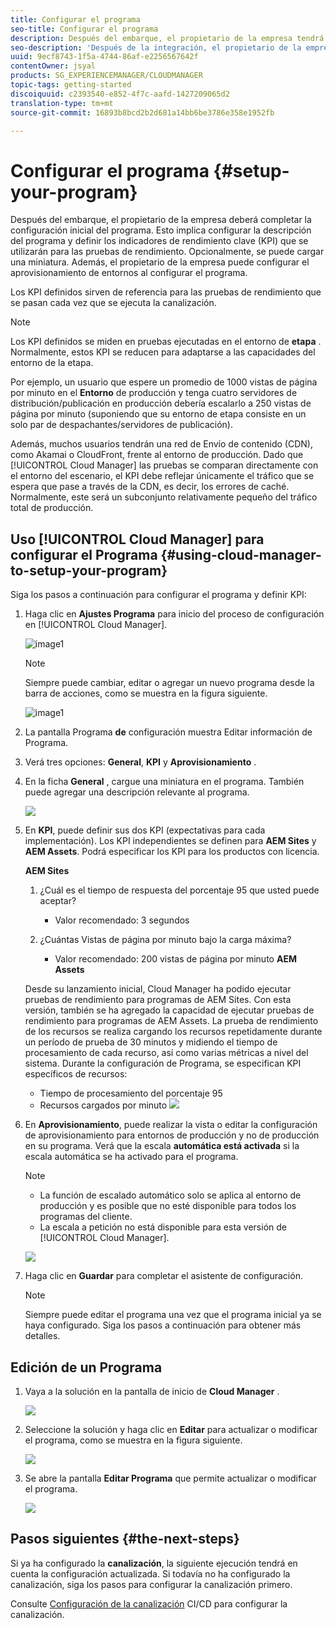 ```yaml
---
title: Configurar el programa
seo-title: Configurar el programa
description: Después del embarque, el propietario de la empresa tendrá que realizar una configuración inicial del programa.
seo-description: 'Después de la integración, el propietario de la empresa deberá realizar alguna configuración inicial de Adobe AEM Cloud Manager. Esto implica configurar la descripción del programa y definir los KPI que se utilizarán para las pruebas de rendimiento. '
uuid: 9ecf8743-1f5a-4744-86af-e2256567642f
contentOwner: jsyal
products: SG_EXPERIENCEMANAGER/CLOUDMANAGER
topic-tags: getting-started
discoiquuid: c2393540-e852-4f7c-aafd-1427209065d2
translation-type: tm+mt
source-git-commit: 16893b8bcd2b2d681a14bb6be3786e358e1952fb

---
```



# Configurar el programa {#setup-your-program}

Después del embarque, el propietario de la empresa deberá completar la configuración inicial del programa. Esto implica configurar la descripción del programa y definir los indicadores de rendimiento clave (KPI) que se utilizarán para las pruebas de rendimiento. Opcionalmente, se puede cargar una miniatura. Además, el propietario de la empresa puede configurar el aprovisionamiento de entornos al configurar el programa.

Los KPI definidos sirven de referencia para las pruebas de rendimiento que se pasan cada vez que se ejecuta la canalización.

>[!NOTE]
>
>Los KPI definidos se miden en pruebas ejecutadas en el entorno de **etapa** . Normalmente, estos KPI se reducen para adaptarse a las capacidades del entorno de la etapa.
>
>Por ejemplo, un usuario que espere un promedio de 1000 vistas de página por minuto en el **Entorno** de producción y tenga cuatro servidores de distribución/publicación en producción debería escalarlo a 250 vistas de página por minuto (suponiendo que su entorno de etapa consiste en un solo par de despachantes/servidores de publicación).
>
>Además, muchos usuarios tendrán una red de Envío de contenido (CDN), como Akamai o CloudFront, frente al entorno de producción. Dado que [!UICONTROL Cloud Manager] las pruebas se comparan directamente con el entorno del escenario, el KPI debe reflejar únicamente el tráfico que se espera que pase a través de la CDN, es decir, los errores de caché. Normalmente, este será un subconjunto relativamente pequeño del tráfico total de producción.

## Uso [!UICONTROL Cloud Manager] para configurar el Programa {#using-cloud-manager-to-setup-your-program}

Siga los pasos a continuación para configurar el programa y definir KPI:

1. Haga clic en **Ajustes Programa** para inicio del proceso de configuración en [!UICONTROL Cloud Manager].

   ![image1](assets/set-up-program/setup1.png)

   >[!NOTE]
   > Siempre puede cambiar, editar o agregar un nuevo programa desde la barra de acciones, como se muestra en la figura siguiente.

   ![image1](assets/set-up-program/setup2.png)


1. La pantalla Programa **de** configuración muestra Editar información de Programa.

1. Verá tres opciones: **General**, **KPI** y **Aprovisionamiento** .

1. En la ficha **General** , cargue una miniatura en el programa. También puede agregar una descripción relevante al programa.

   ![](assets/Setup_Program-General.png)

1. En **KPI**, puede definir sus dos KPI (expectativas para cada implementación). Los KPI independientes se definen para **AEM Sites** y **AEM Assets**. Podrá especificar los KPI para los productos con licencia.

   **AEM Sites**

   1. ¿Cuál es el tiempo de respuesta del porcentaje 95 que usted puede aceptar?

      * Valor recomendado: 3 segundos
   1. ¿Cuántas Vistas de página por minuto bajo la carga máxima?

      * Valor recomendado: 200 vistas de página por minuto
   **AEM Assets**

   Desde su lanzamiento inicial, Cloud Manager ha podido ejecutar pruebas de rendimiento para programas de AEM Sites. Con esta versión, también se ha agregado la capacidad de ejecutar pruebas de rendimiento para programas de AEM Assets. La prueba de rendimiento de los recursos se realiza cargando los recursos repetidamente durante un período de prueba de 30 minutos y midiendo el tiempo de procesamiento de cada recurso, así como varias métricas a nivel del sistema.
Durante la configuración de Programa, se especifican KPI específicos de recursos:

   * Tiempo de procesamiento del porcentaje 95
   * Recursos cargados por minuto
   ![](assets/Setup_Program-KPIs.png)

1. En **Aprovisionamiento**, puede realizar la vista o editar la configuración de aprovisionamiento para entornos de producción y no de producción en su programa. Verá que la escala **automática está activada** si la escala automática se ha activado para el programa.

   >[!NOTE]
   >
   >* La función de escalado automático solo se aplica al entorno de producción y es posible que no esté disponible para todos los programas del cliente.
   >* La escala a petición no está disponible para esta versión de [!UICONTROL Cloud Manager].


   ![](assets/Setup_Program-Provisioning.png)

1. Haga clic en **Guardar** para completar el asistente de configuración.

   >[!NOTE]
   >
   >Siempre puede editar el programa una vez que el programa inicial ya se haya configurado. Siga los pasos a continuación para obtener más detalles.

## Edición de un Programa

1. Vaya a la solución en la pantalla de inicio de **Cloud Manager** .

   ![](assets/SetUpProgram5.png)

1. Seleccione la solución y haga clic en **Editar** para actualizar o modificar el programa, como se muestra en la figura siguiente.

   ![](assets/SetUpProgram6.png)

1. Se abre la pantalla **Editar Programa** que permite actualizar o modificar el programa.

   ![](assets/Editing_Program-screen3.png)

## Pasos siguientes {#the-next-steps}

Si ya ha configurado la **canalización**, la siguiente ejecución tendrá en cuenta la configuración actualizada. Si todavía no ha configurado la canalización, siga los pasos para configurar la canalización primero.

Consulte [Configuración de la canalización](https://helpx.adobe.com/experience-manager/cloud-manager/using/configuring-pipeline.html) CI/CD para configurar la canalización.
